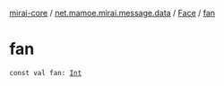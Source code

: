 [mirai-core](../../index.md) / [net.mamoe.mirai.message.data](../index.md) / [Face](index.md) / [fan](./fan.md)

# fan

`const val fan: `[`Int`](https://kotlinlang.org/api/latest/jvm/stdlib/kotlin/-int/index.html)